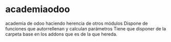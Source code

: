 # academiaodoo
academia de odoo haciendo herencia de otros módulos
Dispone de funciones que autorrellenan y calculan parámetros
Tiene que disponer de la carpeta base en los addons que es de la que hereda.

